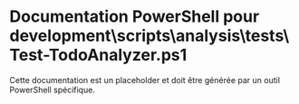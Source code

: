 # Documentation PowerShell pour development\scripts\analysis\tests\Test-TodoAnalyzer.ps1

Cette documentation est un placeholder et doit être générée par un outil PowerShell spécifique.
